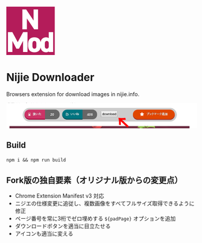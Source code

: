 ![icon](/public/icon.png)

# Nijie Downloader

Browsers extension for download images in nijie.info.

![screenshot](/screenshot.png)

## Build

`npm i && npm run build`

## Fork版の独自要素（オリジナル版からの変更点）
- Chrome Extension Manifest v3 対応
- ニジエの仕様変更に追従し、複数画像をすべてフルサイズ取得できるように修正
- ページ番号を常に3桁でゼロ埋めする `${padPage}` オプションを追加
- ダウンロードボタンを適当に目立たせる
- アイコンも適当に変える

